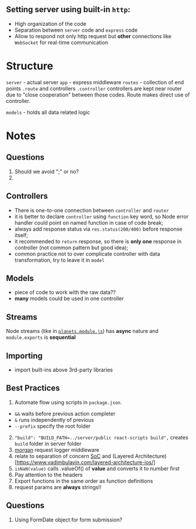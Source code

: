 ## Setting server using built-in `http`:
* High organization of the code
* Separation between `server` code and `express` code
* Allow to respond not only http request but **other** connections like `WebSocket` for real-time communication

# Structure 

`server` - actual server
`app` - express middleware
`routes` - collection of end points `.route` and controllers `.controller`
  controllers are kept near router due to "close cooperation" between those codes. Route makes direct use of controller.


  
`models` - holds all data related logic


# Notes

## Questions
  1. Should we avoid ";" or no?
  2.  

## Controllers
* There is one-to-one connection between `controller` and `router`
* it is better to declare `controller` using `function` key word, so Node error handler could point on named function in case of code break;
* always add response status via `res.status(200/400)` before response itself;
* it recommended to `return` response, so there is **only one** response in controller (not common pattern but good idea);
* common practice not to over complicate controller with data transformation, try to leave it in `model` 

## Models
* piece of code to work with the raw data??
* **many** models could be used in one controller 

## Streams
Node streams (like in [`planets.module.js`]('../../server/src/models/planets.model.js')) has **async** nature and `module.exports` is **sequential** 

## Importing
* import built-ins above 3rd-party libraries

## Best Practices
1. Automate flow using scripts in `package.json`. 
  * `&&` waits before previous action completer
  * `&` runs independently of previous
  * `--prefix` specify the root folder 
2. `"build": "BUILD_PATH=../server/public react-scripts build",` creates `build` folder in server folder 
3. [morgan](https://www.npmjs.com/package/morgan) request logger middleware
4. relate to separation of concern [SoC](https://nalexn.github.io/separation-of-concerns/) and (Layered Architecture)[https://www.vadimbulavin.com/layered-architecture-ios/]
5. `isNaN(value)` calls .valueOf() of **value** and converts it to number first 
6. Pay attention to the headers
7. Export functions in the same order as function definitions
8. request params are **always** strings!! 
  

## Questions
1.  Using FormDate object for form submission?  